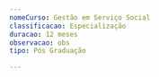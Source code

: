 ```yaml
---
nomeCurso: Gestão em Serviço Social
classificacao: Especialização
duracao: 12 meses
observacao: obs
tipo: Pós Graduação

---
```


